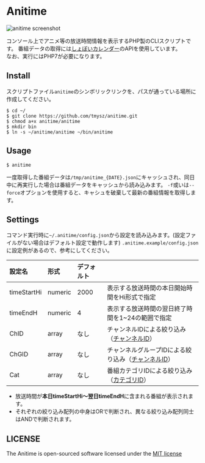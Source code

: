 # Anitime

![anitime screenshot](https://github.com/tmysz/anitime/wiki/images/anitime.png)

コンソール上でアニメ等の放送時間情報を表示するPHP製のCLIスクリプトです。
番組データの取得には[しょぼいカレンダー](http://cal.syoboi.jp/)のAPIを使用しています。  
なお、実行にはPHP7が必要になります。

## Install

スクリプトファイル`anitime`のシンボリックリンクを、パスが通っている場所に作成してください。

```
$ cd ~/
$ git clone https://github.com/tmysz/anitime.git
$ chmod a+x anitime/anitime
$ mkdir bin
$ ln -s ~/anitime/anitime ~/bin/anitime
```

## Usage

```
$ anitime
```

一度取得した番組データは`/tmp/anitime_{DATE}.json`にキャッシュされ、同日中に再実行した場合は番組データをキャッシュから読み込みます。
`-f`或いは`--force`オプションを使用すると、キャシュを破棄して最新の番組情報を取得します。


## Settings

コマンド実行時に`~/.anitime/config.json`から設定を読み込みます。(設定ファイルがない場合はデフォルト設定で動作します)
`.anitime.example/config.json`に設定例があるので、参考にしてください。

|設定名|形式|デフォルト||
|:--|:--|:--|:--|
|timeStartHi|numeric|2000|表示する放送時間の本日開始時間をHi形式で指定|
|timeEndH|numeric|4|表示する放送時間の翌日終了時間を1~24の範囲で指定|
|ChID|array|なし|チャンネルIDによる絞り込み（[チャンネルID](http://cal.syoboi.jp/mng?Action=ShowChList)）|
|ChGID|array|なし|チャンネルグループIDによる絞り込み（[チャンネルID](http://cal.syoboi.jp/mng?Action=ShowChList)）|
|Cat|array|なし|番組カテゴリIDによる絞り込み（[カテゴリID](https://sites.google.com/site/syobocal/spec/title-cat)）|

- 放送時間が**本日timeStartHi～翌日timeEndH**に含まれる番組が表示されます。
- それぞれの絞り込み配列の中身はORで判断され、異なる絞り込み配列同士はANDで判断されます。

## LICENSE

The Anitime is open-sourced software licensed under the [MIT license](http://opensource.org/licenses/MIT)

